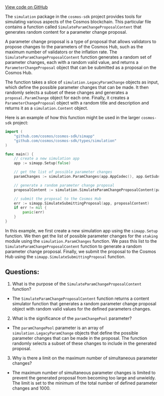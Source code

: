 [View code on GitHub](https://github.com/cosmos/cosmos-sdk.git/x/params/simulation/operations.go)

The `simulation` package in the `cosmos-sdk` project provides tools for simulating various aspects of the Cosmos blockchain. This particular file contains a function called `SimulateParamChangeProposalContent` that generates random content for a parameter change proposal. 

A parameter change proposal is a type of proposal that allows validators to propose changes to the parameters of the Cosmos Hub, such as the maximum number of validators or the inflation rate. The `SimulateParamChangeProposalContent` function generates a random set of parameter changes, each with a random valid value, and returns a `ParameterChangeProposal` object that can be submitted as a proposal on the Cosmos Hub.

The function takes a slice of `simulation.LegacyParamChange` objects as input, which define the possible parameter changes that can be made. It then randomly selects a subset of these changes and generates a `proposal.ParamChange` object for each one. Finally, it creates a `ParameterChangeProposal` object with a random title and description and returns it as a `simulation.Content` object.

Here is an example of how this function might be used in the larger `cosmos-sdk` project:

```go
import (
    "github.com/cosmos/cosmos-sdk/simapp"
    "github.com/cosmos/cosmos-sdk/types/simulation"
)

func main() {
    // create a new simulation app
    app := simapp.Setup(false)

    // get the list of possible parameter changes
    paramChanges := simulation.ParamChanges(app.AppCodec(), app.GetSubspace("staking"))

    // generate a random parameter change proposal
    proposalContent := simulation.SimulateParamChangeProposalContent(paramChanges)(rand.New(rand.NewSource(1)), app.BaseApp.NewContext(false, abci.Header{}), nil)

    // submit the proposal to the Cosmos Hub
    err := simapp.SimulateSubmittingProposal(app, proposalContent)
    if err != nil {
        panic(err)
    }
}
```

In this example, we first create a new simulation app using the `simapp.Setup` function. We then get the list of possible parameter changes for the `staking` module using the `simulation.ParamChanges` function. We pass this list to the `SimulateParamChangeProposalContent` function to generate a random parameter change proposal. Finally, we submit the proposal to the Cosmos Hub using the `simapp.SimulateSubmittingProposal` function.
## Questions: 
 1. What is the purpose of the `SimulateParamChangeProposalContent` function?
- The `SimulateParamChangeProposalContent` function returns a content simulator function that generates a random parameter change proposal object with random valid values for the defined parameters changes.

2. What is the significance of the `paramChangePool` parameter?
- The `paramChangePool` parameter is an array of `simulation.LegacyParamChange` objects that define the possible parameter changes that can be made in the proposal. The function randomly selects a subset of these changes to include in the generated proposal.

3. Why is there a limit on the maximum number of simultaneous parameter changes?
- The maximum number of simultaneous parameter changes is limited to prevent the generated proposal from becoming too large and unwieldy. The limit is set to the minimum of the total number of defined parameter changes and 1000.